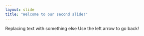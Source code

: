 ```yaml
---
layout: slide
title: "Welcome to our second slide!"
---
```

Replacing text with something else
Use the left arrow to go back!
